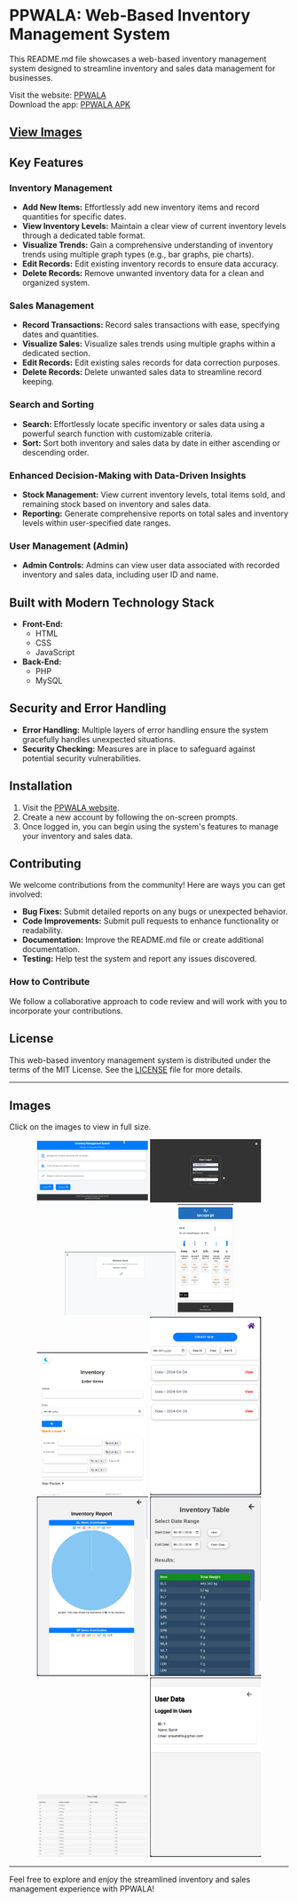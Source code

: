 # PPWALA: Web-Based Inventory Management System

This README.md file showcases a web-based inventory management system designed to streamline inventory and sales data management for businesses.

Visit the website: [PPWALA](https://ppwala.000webhostapp.com)  
Download the app: [PPWALA APK](https://sumit7739.github.io/Invenio/app.html)
## [View Images](#images)

## Key Features

### Inventory Management
- **Add New Items:** Effortlessly add new inventory items and record quantities for specific dates.
- **View Inventory Levels:** Maintain a clear view of current inventory levels through a dedicated table format.
- **Visualize Trends:** Gain a comprehensive understanding of inventory trends using multiple graph types (e.g., bar graphs, pie charts).
- **Edit Records:** Edit existing inventory records to ensure data accuracy.
- **Delete Records:** Remove unwanted inventory data for a clean and organized system.

### Sales Management
- **Record Transactions:** Record sales transactions with ease, specifying dates and quantities.
- **Visualize Sales:** Visualize sales trends using multiple graphs within a dedicated section.
- **Edit Records:** Edit existing sales records for data correction purposes.
- **Delete Records:** Delete unwanted sales data to streamline record keeping.

### Search and Sorting
- **Search:** Effortlessly locate specific inventory or sales data using a powerful search function with customizable criteria.
- **Sort:** Sort both inventory and sales data by date in either ascending or descending order.

### Enhanced Decision-Making with Data-Driven Insights
- **Stock Management:** View current inventory levels, total items sold, and remaining stock based on inventory and sales data.
- **Reporting:** Generate comprehensive reports on total sales and inventory levels within user-specified date ranges.

### User Management (Admin)
- **Admin Controls:** Admins can view user data associated with recorded inventory and sales data, including user ID and name.

## Built with Modern Technology Stack
- **Front-End:**
  - HTML
  - CSS
  - JavaScript
- **Back-End:**
  - PHP
  - MySQL

## Security and Error Handling
- **Error Handling:** Multiple layers of error handling ensure the system gracefully handles unexpected situations.
- **Security Checking:** Measures are in place to safeguard against potential security vulnerabilities.

## Installation
1. Visit the [PPWALA website](https://ppwala.000webhostapp.com).
2. Create a new account by following the on-screen prompts.
3. Once logged in, you can begin using the system's features to manage your inventory and sales data.

## Contributing
We welcome contributions from the community! Here are ways you can get involved:
- **Bug Fixes:** Submit detailed reports on any bugs or unexpected behavior.
- **Code Improvements:** Submit pull requests to enhance functionality or readability.
- **Documentation:** Improve the README.md file or create additional documentation.
- **Testing:** Help test the system and report any issues discovered.

### How to Contribute
We follow a collaborative approach to code review and will work with you to incorporate your contributions.

## License
This web-based inventory management system is distributed under the terms of the MIT License. See the [LICENSE](LICENSE) file for more details.

---

## Images
Click on the images to view in full size.

<p align="center">
  <a href="image/home.png"><img src="image/home.png" alt="Home page" width="200px"></a>
  <a href="image/login.png"><img src="image/login.png" alt="Login page" width="200px"></a>
  <a href="image/welcome.png"><img src="image/welcome.png" alt="Welcome page" width="200px"></a>
  <a href="image/dashboard.png"><img src="image/dashboard.png" alt="Dashboard" width="100px" height="200px"></a>
  <a href="image/inventory.png"><img src="image/inventory.png" alt="Inventory page" width="200px"></a>
  <a href="image/inventory_data.png"><img src="image/inventory_data.png" alt="Inventory Data page" width="200px"></a>
  <a href="image/inventory_chart.png"><img src="image/inventory_chart.png" alt="Inventory Chart page" width="200px"></a>
  <a href="image/inventory_table.png"><img src="image/inventory_table.png" alt="Inventory Table page" width="200px"></a>
  <a href="image/stock.png"><img src="image/stock.png" alt="Stock Table page" width="200px"></a>
  <a href="image/user.png"><img src="image/user.png" alt="User page" width="200px"></a>
</p>

---

Feel free to explore and enjoy the streamlined inventory and sales management experience with PPWALA!
